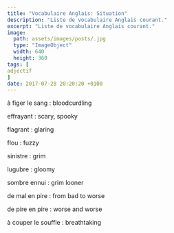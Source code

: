 ```yaml
---
title: "Vocabulaire Anglais: Situation"
description: "Liste de vocabulaire Anglais courant."
excerpt: "Liste de vocabulaire Anglais courant."
image:
  path: assets/images/posts/.jpg
  type: "ImageObject"
  width: 640
  height: 360
tags: [
adjectif
]
date: 2017-07-28 20:20:20 +0100
---
```


à figer le sang
: bloodcurdling

effrayant
: scary, spooky

flagrant
: glaring

flou
: fuzzy

sinistre
: grim

lugubre
: gloomy

sombre ennui
: grim looner

de mal en pire
: from bad to worse

de pire en pire
: worse and worse

à couper le souffle
: breathtaking
